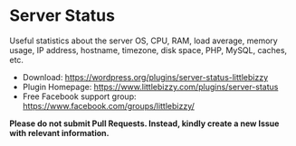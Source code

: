 # Server Status

Useful statistics about the server OS, CPU, RAM, load average, memory usage, IP address, hostname, timezone, disk space, PHP, MySQL, caches, etc. 

* Download: https://wordpress.org/plugins/server-status-littlebizzy
* Plugin Homepage: https://www.littlebizzy.com/plugins/server-status
* Free Facebook support group: https://www.facebook.com/groups/littlebizzy/

**Please do not submit Pull Requests. Instead, kindly create a new Issue with relevant information.**
